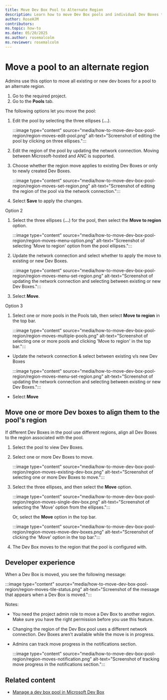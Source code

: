 ```yaml
---
title: Move Dev Box Pool to Alternate Region
description: Learn how to move Dev Box pools and individual Dev Boxes to a different region, align Dev Boxes with pool regions, and manage network connections in Microsoft Dev Box.
author: RoseHJM
contributors:
ms.topic: how-to
ms.date: 05/20/2025
ms.author: rosemalcolm
ms.reviewer: rosemalcolm
---
```


# Move a pool to an alternate region

Admins use this option to move all existing or new dev boxes for a pool to an alternate region.

1. Go to the required project.
1. Go to the **Pools** tab.

The following options let you move the pool:

1. Edit the pool by selecting the three ellipses (**...**).
  
   :::image type="content" source="media/how-to-move-dev-box-pool-region/region-moves-edit-pool.png" alt-text="Screenshot of editing the pool by clicking on three ellipses.":::
  

1. Edit the region of the pool by updating the network connection. Moving between Microsoft-hosted and ANC is supported.

1. Choose whether the region move applies to existing Dev Boxes or only to newly created Dev Boxes.

  
   :::image type="content" source="media/how-to-move-dev-box-pool-region/region-moves-set-region.png" alt-text="Screenshot of editing the region of the pool via the network connection.":::
  

1. Select **Save** to apply the changes.

Option 2

1. Select the three ellipses (**...**) for the pool, then select the **Move to region** option.

  
   :::image type="content" source="media/how-to-move-dev-box-pool-region/region-moves-menu-option.png" alt-text="Screenshot of selecting 'Move to region' option from the pool ellipses.":::
  

1. Update the network connection and select whether to apply the move to existing or new Dev Boxes.

  
   :::image type="content" source="media/how-to-move-dev-box-pool-region/region-moves-menu-set-region.png" alt-text="Screenshot of updating the network connection and selecting between existing or new Dev Boxes.":::
  

1. Select **Move**.

Option 3

1. Select one or more pools in the Pools tab, then select **Move to region** in the top bar.

  
   :::image type="content" source="media/how-to-move-dev-box-pool-region/region-moves-multiple-pools.png" alt-text="Screenshot of selecting one or more pools and clicking 'Move to region' in the top bar.":::
  

  - Update the network connection & select between existing v/s new Dev Boxes

  
    :::image type="content" source="media/how-to-move-dev-box-pool-region/region-moves-menu-set-region.png" alt-text="Screenshot of updating the network connection and selecting between existing or new Dev Boxes.":::
  

  - Select **Move**

## Move one or more Dev boxes to align them to the pool's region

If different Dev Boxes in the pool use different regions, align all Dev Boxes to the region associated with the pool.

1. Select the pool to view Dev Boxes.

1. Select one or more Dev Boxes to move.

  
   :::image type="content" source="media/how-to-move-dev-box-pool-region/region-moves-existing-dev-box.png" alt-text="Screenshot of selecting one or more Dev Boxes to move.":::
  

1. Select the three ellipses, and then select the **Move** option.

  
   :::image type="content" source="media/how-to-move-dev-box-pool-region/region-moves-single-dev-box.png" alt-text="Screenshot of selecting the 'Move' option from the ellipses.":::
  

   Or, select the **Move** option in the top bar.

  
   :::image type="content" source="media/how-to-move-dev-box-pool-region/region-moves-move-dev-boxes.png" alt-text="Screenshot of clicking the 'Move' option in the top bar.":::
  

1. The Dev Box moves to the region that the pool is configured with.

## Developer experience

When a Dev Box is moved, you see the following message:

  
   :::image type="content" source="media/how-to-move-dev-box-pool-region/region-moves-tile-status.png" alt-text="Screenshot of the message that appears when a Dev Box is moved.":::
  

Notes:

- You need the project admin role to move a Dev Box to another region. Make sure you have the right permission before you use this feature.

- Changing the region of the Dev Box pool uses a different network connection. Dev Boxes aren't available while the move is in progress.

- Admins can track move progress in the notifications section.
  
   :::image type="content" source="media/how-to-move-dev-box-pool-region/region-moves-notification.png" alt-text="Screenshot of tracking move progress in the notifications section.":::

## Related content

- [Manage a dev box pool in Microsoft Dev Box](how-to-manage-dev-box-pools.md)